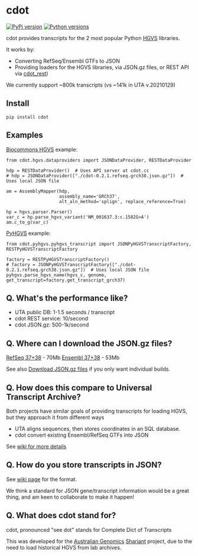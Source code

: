 # cdot

[![PyPi version](https://img.shields.io/pypi/v/cdot.svg)](https://pypi.org/project/cdot/) [![Python versions](https://img.shields.io/pypi/pyversions/cdot.svg)](https://pypi.org/project/cdot/)

cdot provides transcripts for the 2 most popular Python [HGVS](http://varnomen.hgvs.org/) libraries.

It works by:

* Converting RefSeq/Ensembl GTFs to JSON 
* Providing loaders for the HGVS libraries, via JSON.gz files, or REST API via [cdot_rest](https://github.com/SACGF/cdot_rest))

We currently support ~800k transcripts (vs ~141k in UTA v.20210129)

## Install

```
pip install cdot
```

## Examples

[Biocommons HGVS](https://github.com/biocommons/hgvs) example:

```
from cdot.hgvs.dataproviders import JSONDataProvider, RESTDataProvider

hdp = RESTDataProvider()  # Uses API server at cdot.cc
# hdp = JSONDataProvider(["./cdot-0.2.1.refseq.grch38.json.gz"])  # Uses local JSON file

am = AssemblyMapper(hdp,
                    assembly_name='GRCh37',
                    alt_aln_method='splign', replace_reference=True)

hp = hgvs.parser.Parser()
var_c = hp.parse_hgvs_variant('NM_001637.3:c.1582G>A')
am.c_to_g(var_c)
```

[PyHGVS](https://github.com/counsyl/hgvs) example:

```
from cdot.pyhgvs.pyhgvs_transcript import JSONPyHGVSTranscriptFactory, RESTPyHGVSTranscriptFactory

factory = RESTPyHGVSTranscriptFactory()
# factory = JSONPyHGVSTranscriptFactory(["./cdot-0.2.1.refseq.grch38.json.gz"])  # Uses local JSON file
pyhgvs.parse_hgvs_name(hgvs_c, genome, get_transcript=factory.get_transcript_grch37)

```

## Q. What's the performance like?

* UTA public DB: 1-1.5 seconds / transcript
* cdot REST service: 10/second
* cdot JSON.gz: 500-1k/second

## Q. Where can I download the JSON.gz files?

[RefSeq 37+38](https://cdot.cc/download/cdot-0.2.1.refseq.grch37_grch38.json.gz) - 70Mb
[Ensembl 37+38](https://cdot.cc/download/cdot-0.2.1.ensembl.grch37_grch38.json.gz) - 53Mb

See also [Download JSON.gz files](https://github.com/SACGF/cdot/wiki/Download-JSON.gz-files) if you only want individual builds.

## Q. How does this compare to Universal Transcript Archive?

Both projects have similar goals of providing transcripts for loading HGVS, but they approach it from different ways

* UTA aligns sequences, then stores coordinates in an SQL database. 
* cdot convert existing Ensembl/RefSeq GTFs into JSON

See [wiki for more details](https://github.com/SACGF/cdot/wiki/cdot-vs-UTA)

## Q. How do you store transcripts in JSON?

See [wiki page](https://github.com/SACGF/cdot/wiki/Transcript-JSON-format) for the format.

We think a standard for JSON gene/transcript information would be a great thing, and am keen to collaborate to make it happen!

## Q. What does cdot stand for?

cdot, pronounced "see dot" stands for Complete Dict of Transcripts

This was developed for the [Australian Genomics](https://www.australiangenomics.org.au/) [Shariant](https://shariant.org.au/) project, due to the need to load historical HGVS from lab archives.   